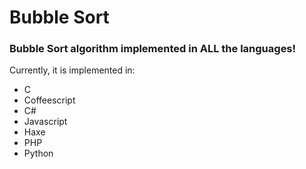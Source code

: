 # Bubble Sort

### Bubble Sort algorithm implemented in ALL the languages!

Currently, it is implemented in:
- C
- Coffeescript
- C#
- Javascript
- Haxe
- PHP
- Python
